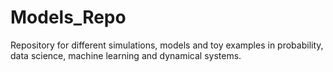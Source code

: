 # Models_Repo
Repository for different simulations, models and toy examples in probability, data science, machine learning and dynamical systems. 
